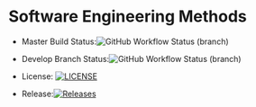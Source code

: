 # Software Engineering Methods

* Master Build Status:![GitHub Workflow Status (branch)](https://img.shields.io/github/actions/workflow/status/faridahyounique/devops/main.yml?branch=master)

* Develop Branch Status:![GitHub Workflow Status (branch)](https://img.shields.io/github/actions/workflow/status/faridahyounique/devops/main.yml?branch=develop)

* License: [![LICENSE](https://img.shields.io/github/license/faridahyounique/devops.svg?style=flat-square)](https://github.com/faridahyounique/devops/blob/master/LICENSE)

* Release:[![Releases](https://img.shields.io/github/release/faridahyounique/devops/all.svg?style=flat-square)](https://github.com/faridahyounique/devops/releases)
